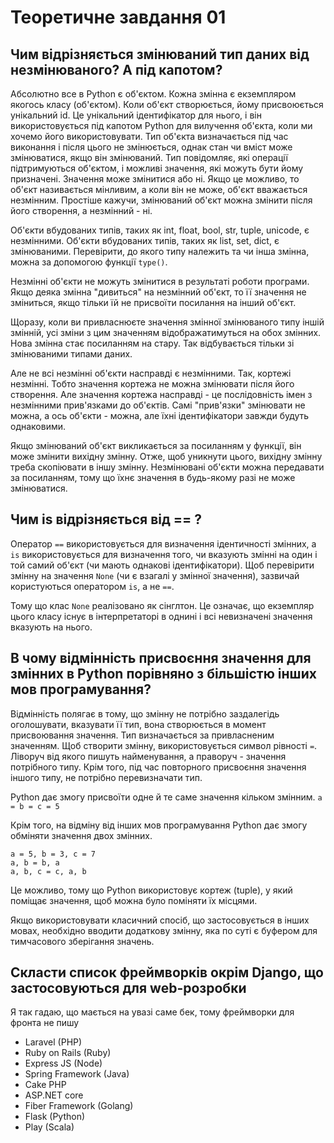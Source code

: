 # Теоретичне завдання 01
## Чим відрізняється змінюваний тип даних від незмінюваного? А під капотом?
  Абсолютно все в Python є об'єктом. Кожна змінна є екземпляром якогось класу (об'єктом). Коли об'єкт створюється, йому присвоюється унікальний id. Це унікальний ідентифікатор для нього, і він використовується під капотом Python для вилучення об'єкта, коли ми хочемо його використовувати. Тип об'єкта визначається під час виконання і після цього не змінюється, однак стан чи вміст може змінюватися, якщо він змінюваний. Тип повідомляє, які операції підтримуються об'єктом, і можливі значення, які можуть бути йому призначені. Значення може змінитися або ні. Якщо це можливо, то об'єкт називається мінливим, а коли він не може, об'єкт вважається незмінним. Простіше кажучи, змінюваний об'єкт можна змінити після його створення, а незмінний - ні.

  Об'єкти вбудованих типів, таких як int, float, bool, str, tuple, unicode, є незмінними. Об'єкти вбудованих типів, таких як list, set, dict, є змінюваними. Перевірити, до якого типу належить та чи інша змінна, можна за допомогою функції `type()`.

  Незмінні об'єкти не можуть змінитися в результаті роботи програми. Якщо деяка змінна "дивиться" на незмінний об'єкт, то її значення не зміниться, якщо тільки їй не присвоїти посилання на інший об'єкт. 

  Щоразу, коли ви привласнюєте значення змінної змінюваного типу іншій змінній, усі зміни з цим значенням відображатимуться на обох змінних. Нова змінна стає посиланням на стару. Так відбувається тільки зі змінюваними типами даних.

  Але не всі незмінні об'єкти насправді є незмінними. Так, кортежі незмінні. Тобто значення кортежа не можна змінювати після його створення. Але значення кортежа насправді - це послідовність імен з незмінними прив'язками до об'єктів. Самі "прив'язки" змінювати не можна, а ось об'єкти - можна, але їхні ідентифікатори завжди будуть однаковими.

  Якщо змінюваний об'єкт викликається за посиланням у функції, він може змінити вихідну змінну. Отже, щоб уникнути цього, вихідну змінну треба скопіювати в іншу змінну. Незмінювані об'єкти можна передавати за посиланням, тому що їхнє значення в будь-якому разі не може змінюватися.

## Чим is відрізняється від == ?
  Оператор `==` використовується для визначення ідентичності змінних, а `is` використовується для визначення того, чи вказують змінні на один і той самий об'єкт (чи мають однакові ідентифікатори).
  Щоб перевірити змінну на значення `None` (чи є взагалі у змінної значення), зазвичай користуються оператором `is`, а не `==`.

  Тому що клас `None` реалізовано як сінглтон. Це означає, що екземпляр цього класу існує в інтерпретаторі в однині і всі невизначені значення вказують на нього.

## В чому відмінність присвоєння значення для змінних в Python порівняно з більшістю інших мов програмування?
  Відмінність полягає в тому, що змінну не потрібно заздалегідь оголошувати, вказувати її тип, вона створюється в момент присвоювання значення. Тип визначається за привласненим значенням. Щоб створити змінну, використовується символ рівності `=`. Ліворуч від якого пишуть найменування, а праворуч - значення потрібного типу. Крім того, під час повторного присвоєння значення іншого типу, не потрібно перевизначати тип.

  Python дає змогу присвоїти одне й те саме значення кільком змінним.
  `a = b = c = 5`

  Крім того, на відміну від інших мов програмування Python дає змогу обміняти значення двох змінних.
  ```
  a = 5, b = 3, с = 7
  a, b = b, a 
  a, b, c = c, a, b 
  ```
  Це можливо, тому що Python використовує кортеж (tuple), у який поміщає значення, щоб можна було поміняти їх місцями.
  
  Якщо використовувати класичний спосіб, що застосовується в інших мовах, необхідно вводити додаткову змінну, яка по суті є буфером для тимчасового зберігання значень.

## Скласти список фреймворків окрім Django, що застосовуються для web-розробки
  Я так гадаю, що мається на увазі саме бек, тому фреймворки для фронта не пишу
  - Laravel (PHP)
  - Ruby on Rails (Ruby)
  - Express JS (Node)
  - Spring Framework (Java)
  - Cake PHP
  - ASP.NET core
  - Fiber Framework (Golang)
  - Flask (Python)
  - Play (Scala)